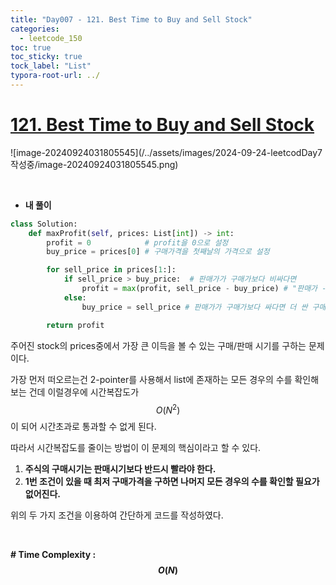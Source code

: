 ```yaml
---
title: "Day007 - 121. Best Time to Buy and Sell Stock"
categories:
  - leetcode_150
toc: true
toc_sticky: true
tock_label: "List"
typora-root-url: ../
---
```


# [121. Best Time to Buy and Sell Stock](https://leetcode.com/problems/best-time-to-buy-and-sell-stock/)

![image-20240924031805545](/../assets/images/2024-09-24-leetcodDay7 작성중/image-20240924031805545.png)

<br>

- **내 풀이**

```python
class Solution:
    def maxProfit(self, prices: List[int]) -> int:
        profit = 0            # profit을 0으로 설정
        buy_price = prices[0] # 구매가격을 첫째날의 가격으로 설정

        for sell_price in prices[1:]:
            if sell_price > buy_price:	# 판매가가 구매가보다 비싸다면
                profit = max(profit, sell_price - buy_price) # "판매가 - 구매가"와 현재까지의 최대 profit을 비교하여 더 큰 값을 profit으로 설정 
            else:
                buy_price = sell_price # 판매가가 구매가보다 싸다면 더 싼 구매가로 갱신

        return profit
```

주어진 stock의 prices중에서 가장 큰 이득을 볼 수 있는 구매/판매 시기를 구하는 문제이다.

가장 먼저 떠오르는건 2-pointer를 사용해서 list에 존재하는 모든 경우의 수를 확인해보는 건데 이럴경우에 시간복잡도가 $$O(N^2)$$이 되어 시간초과로 통과할 수 없게 된다.

따라서 시간복잡도를 줄이는 방법이 이 문제의 핵심이라고 할 수 있다.

1. **주식의 구매시기는 판매시기보다 반드시 빨라야 한다.**
2. **1번 조건이 있을 때 최저 구매가격을 구하면 나머지 모든 경우의 수를 확인할 필요가 없어진다.**

위의 두 가지 조건을 이용하여 간단하게 코드를 작성하였다.

<br>

**\# Time Complexity  : $$O(N)$$** 

